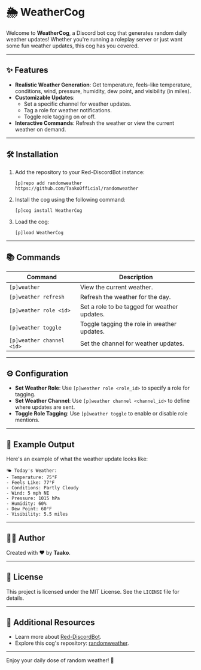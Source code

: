 # 🌦️ WeatherCog

Welcome to **WeatherCog**, a Discord bot cog that generates random daily weather updates! Whether you're running a roleplay server or just want some fun weather updates, this cog has you covered.

---

## ✨ Features

- **Realistic Weather Generation**: Get temperature, feels-like temperature, conditions, wind, pressure, humidity, dew point, and visibility (in miles).
- **Customizable Updates**:
  - Set a specific channel for weather updates.
  - Tag a role for weather notifications.
  - Toggle role tagging on or off.
- **Interactive Commands**: Refresh the weather or view the current weather on demand.

---

## 🛠️ Installation

1. Add the repository to your Red-DiscordBot instance:
   ```
   [p]repo add randomweather https://github.com/TaakoOfficial/randomweather
   ```
2. Install the cog using the following command:
   ```
   [p]cog install WeatherCog
   ```
3. Load the cog:
   ```
   [p]load WeatherCog
   ```

---

## 📚 Commands

| Command                  | Description                                      |
| ------------------------ | ------------------------------------------------ |
| `[p]weather`             | View the current weather.                        |
| `[p]weather refresh`     | Refresh the weather for the day.                 |
| `[p]weather role <id>`   | Set a role to be tagged for weather updates.      |
| `[p]weather toggle`      | Toggle tagging the role in weather updates.      |
| `[p]weather channel <id>`| Set the channel for weather updates.             |

---

## ⚙️ Configuration

- **Set Weather Role**: Use `[p]weather role <role_id>` to specify a role for tagging.
- **Set Weather Channel**: Use `[p]weather channel <channel_id>` to define where updates are sent.
- **Toggle Role Tagging**: Use `[p]weather toggle` to enable or disable role mentions.

---

## 🌟 Example Output

Here's an example of what the weather update looks like:

```
🌤️ Today's Weather:
- Temperature: 75°F
- Feels Like: 77°F
- Conditions: Partly Cloudy
- Wind: 5 mph NE
- Pressure: 1015 hPa
- Humidity: 60%
- Dew Point: 60°F
- Visibility: 5.5 miles
```

---

## 🧑‍💻 Author

Created with ❤️ by **Taako**.

---

## 📜 License

This project is licensed under the MIT License. See the `LICENSE` file for details.

---

## 🔗 Additional Resources

- Learn more about [Red-DiscordBot](https://github.com/Cog-Creators/Red-DiscordBot/tree/V3/develop).
- Explore this cog's repository: [randomweather](https://github.com/TaakoOfficial/randomweather).

---

Enjoy your daily dose of random weather! 🌈
